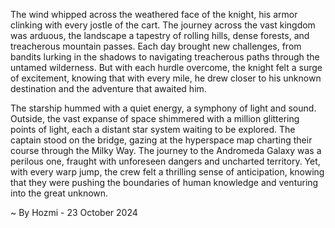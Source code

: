 
The wind whipped across the weathered face of the knight, his armor clinking with every jostle of the cart. The journey across the vast kingdom was arduous, the landscape a tapestry of rolling hills, dense forests, and treacherous mountain passes. Each day brought new challenges, from bandits lurking in the shadows to navigating treacherous paths through the untamed wilderness. But with each hurdle overcome, the knight felt a surge of excitement, knowing that with every mile, he drew closer to his unknown destination and the adventure that awaited him. 

The starship hummed with a quiet energy, a symphony of light and sound. Outside, the vast expanse of space shimmered with a million glittering points of light, each a distant star system waiting to be explored. The captain stood on the bridge, gazing at the hyperspace map charting their course through the Milky Way. The journey to the Andromeda Galaxy was a perilous one, fraught with unforeseen dangers and uncharted territory. Yet, with every warp jump, the crew felt a thrilling sense of anticipation, knowing that they were pushing the boundaries of human knowledge and venturing into the great unknown. 

~ By Hozmi - 23 October 2024
